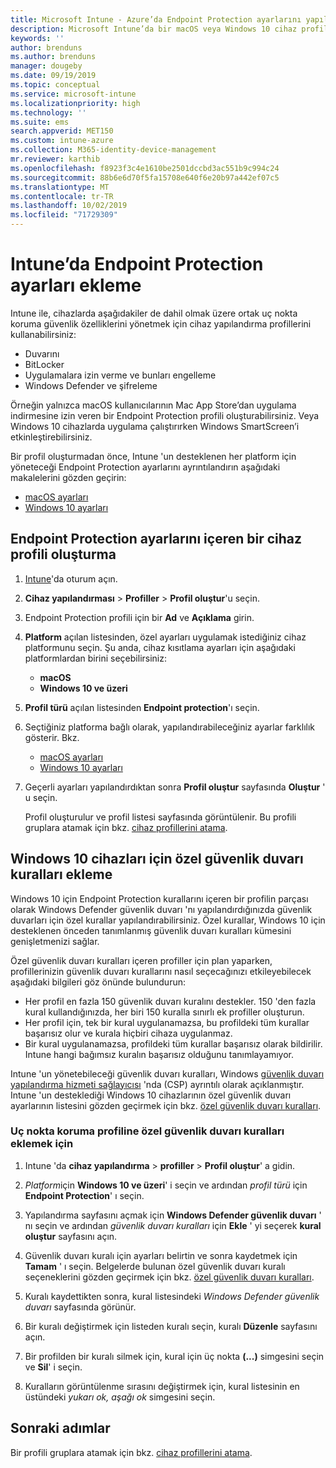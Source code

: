 ```yaml
---
title: Microsoft Intune - Azure’da Endpoint Protection ayarlarını yapılandırma | Microsoft Docs
description: Microsoft Intune’da bir macOS veya Windows 10 cihaz profili oluşturduğunuzda Endpoint Protection ayarları oluşturun.
keywords: ''
author: brenduns
ms.author: brenduns
manager: dougeby
ms.date: 09/19/2019
ms.topic: conceptual
ms.service: microsoft-intune
ms.localizationpriority: high
ms.technology: ''
ms.suite: ems
search.appverid: MET150
ms.custom: intune-azure
ms.collection: M365-identity-device-management
mr.reviewer: karthib
ms.openlocfilehash: f8923f3c4e1610be2501dccbd3ac551b9c994c24
ms.sourcegitcommit: 88b6e6d70f5fa15708e640f6e20b97a442ef07c5
ms.translationtype: MT
ms.contentlocale: tr-TR
ms.lasthandoff: 10/02/2019
ms.locfileid: "71729309"
---
```

# <a name="add-endpoint-protection-settings-in-intune"></a>Intune’da Endpoint Protection ayarları ekleme  

Intune ile, cihazlarda aşağıdakiler de dahil olmak üzere ortak uç nokta koruma güvenlik özelliklerini yönetmek için cihaz yapılandırma profillerini kullanabilirsiniz:  
- Duvarını   
- BitLocker  
- Uygulamalara izin verme ve bunları engelleme  
- Windows Defender ve şifreleme  

Örneğin yalnızca macOS kullanıcılarının Mac App Store’dan uygulama indirmesine izin veren bir Endpoint Protection profili oluşturabilirsiniz. Veya Windows 10 cihazlarda uygulama çalıştırırken Windows SmartScreen’i etkinleştirebilirsiniz.  

Bir profil oluşturmadan önce, Intune 'un desteklenen her platform için yöneteceği Endpoint Protection ayarlarını ayrıntılandırın aşağıdaki makalelerini gözden geçirin:  
   - [macOS ayarları](endpoint-protection-macos.md)  
   - [Windows 10 ayarları](endpoint-protection-windows-10.md)  

## <a name="create-a-device-profile-containing-endpoint-protection-settings"></a>Endpoint Protection ayarlarını içeren bir cihaz profili oluşturma  

1. [Intune](https://go.microsoft.com/fwlink/?linkid=2090973)'da oturum açın.  
3. **Cihaz yapılandırması** > **Profiller** > **Profil oluştur**'u seçin.  
4. Endpoint Protection profili için bir **Ad** ve **Açıklama** girin.  
5. **Platform** açılan listesinden, özel ayarları uygulamak istediğiniz cihaz platformunu seçin. Şu anda, cihaz kısıtlama ayarları için aşağıdaki platformlardan birini seçebilirsiniz:  
   - **macOS**  
   - **Windows 10 ve üzeri**  
6. **Profil türü** açılan listesinden **Endpoint protection**'ı seçin.  
7. Seçtiğiniz platforma bağlı olarak, yapılandırabileceğiniz ayarlar farklılık gösterir. Bkz.  
   - [macOS ayarları](endpoint-protection-macos.md)  
   - [Windows 10 ayarları](endpoint-protection-windows-10.md)  

8. Geçerli ayarları yapılandırdıktan sonra **Profil oluştur** sayfasında **Oluştur** ' u seçin.  

   Profil oluşturulur ve profil listesi sayfasında görüntülenir. Bu profili gruplara atamak için bkz. [cihaz profillerini atama](../configuration/device-profile-assign.md).  

## <a name="add-custom-firewall-rules-for-windows-10-devices"></a>Windows 10 cihazları için özel güvenlik duvarı kuralları ekleme  

Windows 10 için Endpoint Protection kurallarını içeren bir profilin parçası olarak Windows Defender güvenlik duvarı 'nı yapılandırdığınızda güvenlik duvarları için özel kurallar yapılandırabilirsiniz. Özel kurallar, Windows 10 için desteklenen önceden tanımlanmış güvenlik duvarı kuralları kümesini genişletmenizi sağlar.  

Özel güvenlik duvarı kuralları içeren profiller için plan yaparken, profillerinizin güvenlik duvarı kurallarını nasıl seçecağınızı etkileyebilecek aşağıdaki bilgileri göz önünde bulundurun:  
- Her profil en fazla 150 güvenlik duvarı kuralını destekler. 150 'den fazla kural kullandığınızda, her biri 150 kuralla sınırlı ek profiller oluşturun.  
- Her profil için, tek bir kural uygulanamazsa, bu profildeki tüm kurallar başarısız olur ve kurala hiçbiri cihaza uygulanmaz.  
- Bir kural uygulanamazsa, profildeki tüm kurallar başarısız olarak bildirilir. Intune hangi bağımsız kuralın başarısız olduğunu tanımlayamıyor.  

Intune 'un yönetebileceği güvenlik duvarı kuralları, Windows [güvenlik duvarı yapılandırma hizmeti sağlayıcısı]( https://docs.microsoft.com/windows/client-management/mdm/firewall-csp) 'nda (CSP) ayrıntılı olarak açıklanmıştır. Intune 'un desteklediği Windows 10 cihazlarının özel güvenlik duvarı ayarlarının listesini gözden geçirmek için bkz. [özel güvenlik duvarı kuralları](endpoint-protection-windows-10.md#firewall-rules).  

### <a name="to-add-custom-firewall-rules-to-an-endpoint-protection-profile"></a>Uç nokta koruma profiline özel güvenlik duvarı kuralları eklemek için  

1. Intune 'da **cihaz yapılandırma** > **profiller** > **Profil oluştur**' a gidin.  

2. *Platform*için **Windows 10 ve üzeri**' i seçin ve ardından *profil türü* için **Endpoint Protection**' ı seçin.  

3. Yapılandırma sayfasını açmak için **Windows Defender güvenlik duvarı** ' nı seçin ve ardından *güvenlik duvarı kuralları* için **Ekle** ' yi seçerek **kural oluştur** sayfasını açın.  

4. Güvenlik duvarı kuralı için ayarları belirtin ve sonra kaydetmek için **Tamam** ' ı seçin. Belgelerde bulunan özel güvenlik duvarı kuralı seçeneklerini gözden geçirmek için bkz. [özel güvenlik duvarı kuralları](endpoint-protection-windows-10.md#firewall-rules).  

5. Kuralı kaydettikten sonra, kural listesindeki *Windows Defender güvenlik duvarı* sayfasında görünür.  

6. Bir kuralı değiştirmek için listeden kuralı seçin, kuralı **Düzenle** sayfasını açın.  

7. Bir profilden bir kuralı silmek için, kural için üç nokta **(...)** simgesini seçin ve **Sil**' i seçin.  

8. Kuralların görüntülenme sırasını değiştirmek için, kural listesinin en üstündeki *yukarı ok, aşağı ok* simgesini seçin.  


## <a name="next-steps"></a>Sonraki adımlar  

Bir profili gruplara atamak için bkz. [cihaz profillerini atama](../configuration/device-profile-assign.md).  
